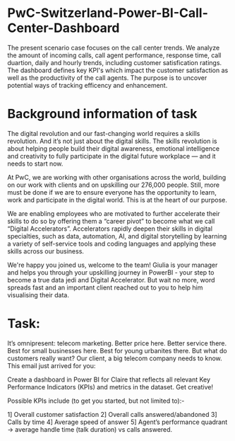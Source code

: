 # PwC-Switzerland-Power-BI-Call-Center-Dashboard
The present scenario case focuses on the call center trends. We analyze the amount of incoming calls, call agent performance, response time, call duartion, daily and hourly trends, including customer satisfication ratings. The dashboard defines key KPI's which impact the customer satisfaction as well as the productivity of the call agents. The purpose is to uncover potential ways of tracking efficency and enhancement.
# Background information of task
The digital revolution and our fast-changing world requires a skills revolution. And it’s not just about the digital skills. 
The skills revolution is about helping people build their digital awareness, emotional intelligence and creativity to fully participate in the digital future workplace — and it needs to start now.

At PwC, we are working with other organisations across the world, building on our work with clients and on upskilling our 276,000 people. Still, more must be done if we are to ensure everyone has the opportunity to learn, work and participate in the digital world. This is at the heart of our purpose.

We are enabling employees who are motivated to further accelerate their skills to do so by offering them a “career pivot” to become what we call “Digital Accelerators”. 
Accelerators rapidly deepen their skills in digital specialties, such as data, automation, AI, and digital storytelling by learning a variety of self-service tools and coding languages and applying these skills across our business.

We're happy you joined us, welcome to the team! Giulia is your manager and helps you through your upskilling journey in PowerBI - your step to become a true data jedi and Digital Accelerator. 
But wait no more, word spreads fast and an important client reached out to you to help him visualising their data. 
# Task:
It’s omnipresent: telecom marketing. Better price here. Better service there. Best for small businesses here. Best for young urbanites there. 
But what do customers really want? Our client, a big telecom company needs to know. This email just arrived for you:

Create a dashboard in Power BI for Claire that reflects all relevant Key Performance Indicators (KPIs) and metrics in the dataset. Get creative! 

Possible KPIs include (to get you started, but not limited to):-

1] Overall customer satisfaction
2] Overall calls answered/abandoned
3] Calls by time
4] Average speed of answer
5] Agent’s performance quadrant -> average handle time (talk duration) vs calls answered.
